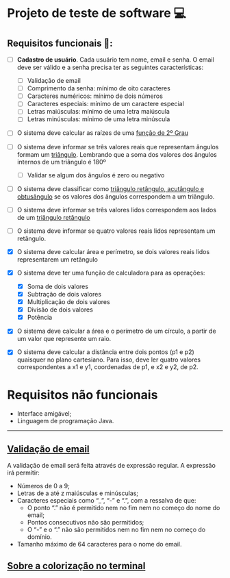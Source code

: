 # Projeto de teste de software 💻

## Requisitos funcionais 📜:

- [ ]  **Cadastro de usuário**. Cada usuário tem nome, email e senha. O email deve ser válido e a senha precisa ter as seguintes características:
    - [ ]  Validação de email
    - [ ]  Comprimento da senha: mínimo de oito caracteres
    - [ ]  Caracteres numéricos: mínimo de dois números
    - [ ]  Caracteres especiais: mínimo de um caractere especial
    - [ ]  Letras maiúsculas: mínimo de uma letra maiúscula
    - [ ]  Letras minúsculas: mínimo de uma letra minúscula
- [ ]  O sistema deve calcular as raízes de uma [função de 2º Grau](https://mundoeducacao.uol.com.br/matematica/funcao-2-grau.htm)
- [ ]  O sistema deve informar se três valores reais que representam ângulos formam um [triângulo](https://educacao.uol.com.br/disciplinas/matematica/soma-dos-angulos-internos-de-um-triangulo-por-que-a-soma-vale-sempre-180suposup.htm). Lembrando que a soma dos valores dos ângulos internos de um triângulo é 180º
    - [ ]  Validar se algum dos ângulos é zero ou negativo
- [ ]  O sistema deve classificar como [triângulo retângulo, acutângulo e obtusângulo](https://escolakids.uol.com.br/matematica/classificacao-dos-triangulos.htm#:~:text=Podemos%20classificar%20os%20tri%C3%A2ngulos%20de,tri%C3%A2ngulos%20ret%C3%A2ngulos%2C%20acut%C3%A2ngulos%20ou%20obtus%C3%A2ngulos.) se os valores dos ângulos correspondem a um triângulo.
- [ ]  O sistema deve informar se três valores lidos correspondem aos lados de um [triângulo retângulo](https://mundoeducacao.uol.com.br/matematica/triangulo-retangulo.htm#:~:text=Chamamos%20de%20hipotenusa%20o%20maior,igual%20ao%20quadrado%20da%20hipotenusa.)
- [ ]  O sistema deve informar se quatro valores reais lidos representam um retângulo.
- [x]  O sistema deve calcular área e perímetro, se dois valores reais lidos representarem um retângulo
- [x]  O sistema deve ter uma função de calculadora para as operações:
    - [x]  Soma de dois valores
    - [x]  Subtração de dois valores
    - [x]  Multiplicação de dois valores
    - [x]  Divisão de dois valores
    - [x]  Potência
- [x] O sistema deve calcular a área e o perímetro de um círculo, a partir de um valor que represente um raio.
- [x] O sistema deve calcular a distância entre dois pontos (p1 e p2) quaisquer no plano cartesiano. Para isso, deve ler quatro valores correspondentes a x1 e y1, coordenadas de p1, e x2 e y2, de p2.


# Requisitos não funcionais

- Interface amigável;
- Linguagem de programação Java.

---

## [Validação de email](https://www.baeldung.com/java-email-validation-regex)

A validação de email será feita através de expressão regular. A expressão irá permitir:

- Números de 0 a 9;
- Letras de a até z maiúsculas e minúsculas;
- Caracteres especiais como “_”, “-” e “.”, com a ressalva de que:
    - O ponto “.” não é permitido nem no fim nem no começo do nome do email;
    - Pontos consecutivos não são permitidos;
    - O “-” e o “.” não são permitidos nem no fim nem no começo do domínio.
- Tamanho máximo de 64 caracteres para o nome do email.

## [Sobre a colorização no terminal](diogonunes.com/blog/jcolor-java-color-messages-terminal/)